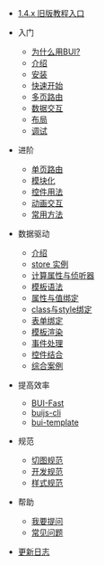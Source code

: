 * [1.4.x 旧版教程入口](http://www.easybui.com/guide-1.4.x/)

* 入门

  * [为什么用BUI?](chapter1/why.md)
  * [介绍](chapter1/about.md)
  * [安装](chapter1/installation.md)
  * [快速开始](chapter1/quickstart.md)
  * [多页路由](chapter1/multipage.md)
  * [数据交互](chapter1/request.md)
  * [布局](chapter1/layout.md)
  * [调试](chapter1/debug.md)


* 进阶
  * [单页路由](chapter2/router.md)
  * [模块化](chapter2/loader.md)
  * [控件用法](chapter2/controls.md)
  * [动画交互](chapter2/animate.md)
  * [常用方法](chapter2/method.md)

* 数据驱动
  * [介绍](store/about.md)
  * [store 实例](store/distance.md)
  * [计算属性与侦听器](store/computed.md)
  * [模板语法](store/template-synatax.md)
  * [属性与值绑定](store/attribute.md)
  * [class与style绑定](store/class.md)
  * [表单绑定](store/form.md)
  * [模板渲染](store/template.md)
  * [事件处理](store/event.md)
  * [控件结合](store/controls.md)
  * [综合案例](store/case.md)

* 提高效率
  * [BUI-Fast](tools/buifast.md)
  * [buijs-cli](tools/buijs.md)
  * [bui-template](tools/bui-template.md)

* 规范
  * [切图规范](ui/cutimage.md)
  * [开发规范](ui/standard.md)
  * [样式规范](ui/style.md)

* 帮助
  * [我要提问](https://github.com/imouou/BUI-Guide/issues)
  * [常见问题](help.md)
  
* [更新日志](changelog.md)
